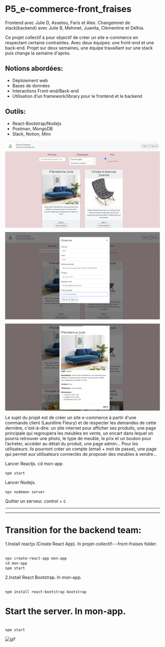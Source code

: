 # P5_e-commerce-front_fraises

Frontend avec Julie D, Assetou, Faris et Alex. Changemnet de stack(backend) avec Julie B, Mehmet, Juanita, Clémentine et Délhia.

Ce projet collectif à pour objectif de créer un site e-commerce en respectant certaine contraintes. Avec deux équipes: une front-end et une back-end. Projet sur deux semaines, une équipe travaillant sur une stack puis change la semaine d'après. 

## Notions abordées:

- Déploiement web
- Bases de données
- Interactions Front-end/Back-end
- Utilisation d’un framework/library pour le frontend et le backend

## Outils:

- React-Bootstrap/Nodejs
- Postman, MongoDB
- Slack, Notion, Miro

<p><img align="center" alt="" src="https://github.com/Alexluu13/P5_E-commerce-front-fraises/blob/main/p5_e-commerce_1.png"/></p>
<p><img align="center" alt="" src="https://github.com/Alexluu13/P5_E-commerce-front-fraises/blob/main/p5_e-commerce_3.png"/></p>
<p><img align="center" alt="" src="https://github.com/Alexluu13/P5_E-commerce-front-fraises/blob/main/p5_e-commerce_4.png"/></p>

Le sujet du projet est de créer un site e-commerce à partir d'une commande client (Lauréline Fleury) et de respecter les demandes de cette dernière, c'est-à-dire: un site internet pour afficher ses produits, une page principale qui regroupera les meubles en vente, un encart dans lequel on pourra retrouver une photo, le type de meuble, le prix et un bouton pour l’acheter, accéder au détail du produit, une page admin... Pour les utilisateurs: ils pourront créer un compte (email + mot de passe), une page qui permet aux utilisateurs connectés de proposer des meubles à vendre...

Lancer Reactjs.
cd mon-app 
```
npm start
```
Lancer Nodejs.
```
npx nodemon server
```
Quitter un serveur. 
control + c

***
***

# Transition for the backend team:

1.Install reactjs (Create React App). In projet-collectif---front-fraises folder.

```reactjs

npx create-react-app mon-app
cd mon-app
npm start

```

2.Install React Bootstrap. In mon-app.

```reactjs

npm install react-bootstrap bootstrap

```

# Start the server. In mon-app.

```reactjs

npm start

```

<p><img align="left" alt="gif" src="https://github.com/adatechschool/projet-collectif---front-fraises/blob/main/cat.gif" width="300" height="400" /></p>
